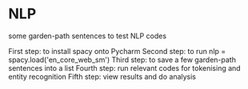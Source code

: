 # NLP
some garden-path sentences to test NLP codes

First step: to install spacy onto Pycharm
Second step: to run nlp = spacy.load('en_core_web_sm')
Third step: to save a few garden-path sentences into a list
Fourth step: run relevant codes for tokenising and entity recognition
Fifth step: view results and do analysis
